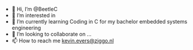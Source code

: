 - 👋 Hi, I’m @BeetleC
- 👀 I’m interested in  
- 🌱 I’m currently learning Coding in C for my bachelor embedded systems engineering
- 💞️ I’m looking to collaborate on ...
- 📫 How to reach me kevin.evers@ziggo.nl

<!---
BeetleC/BeetleC is a ✨ special ✨ repository because its `README.md` (this file) appears on your GitHub profile.
You can click the Preview link to take a look at your changes.
--->
